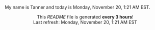 My name is Tanner and today is Monday, November 20, 1:21 AM EST.

<p align="center">This <i>README</i> file is generated <b>every 3 hours</b>!</br>Last refresh: Monday, November 20, 1:21 AM EST<br /></p>
